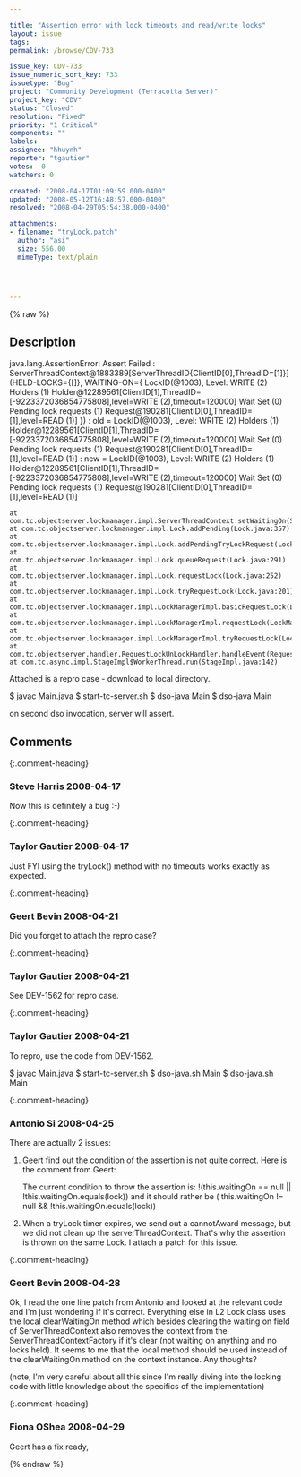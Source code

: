 ```yaml
---

title: "Assertion error with lock timeouts and read/write locks"
layout: issue
tags: 
permalink: /browse/CDV-733

issue_key: CDV-733
issue_numeric_sort_key: 733
issuetype: "Bug"
project: "Community Development (Terracotta Server)"
project_key: "CDV"
status: "Closed"
resolution: "Fixed"
priority: "1 Critical"
components: ""
labels: 
assignee: "hhuynh"
reporter: "tgautier"
votes:  0
watchers: 0

created: "2008-04-17T01:09:59.000-0400"
updated: "2008-05-12T16:48:57.000-0400"
resolved: "2008-04-29T05:54:38.000-0400"

attachments:
- filename: "tryLock.patch"
  author: "asi"
  size: 556.00
  mimeType: text/plain




---
```


{% raw %}

## Description

<div markdown="1" class="description">

java.lang.AssertionError: Assert Failed : ServerThreadContext@1883389[ServerThreadID\{ClientID[0],ThreadID=[1]\}](HELD-LOCKS=\{[]\}, WAITING-ON=\{ LockID(@1003), Level: WRITE (2)
Holders (1)
	Holder@12289561[ClientID[1],ThreadID=[-9223372036854775808],level=WRITE (2),timeout=120000]
Wait Set (0)
Pending lock requests (1)
	Request@190281[ClientID[0],ThreadID=[1],level=READ (1)]
\}) : old = LockID(@1003), Level: WRITE (2)
Holders (1)
	Holder@12289561[ClientID[1],ThreadID=[-9223372036854775808],level=WRITE (2),timeout=120000]
Wait Set (0)
Pending lock requests (1)
	Request@190281[ClientID[0],ThreadID=[1],level=READ (1)]
 : new = LockID(@1003), Level: WRITE (2)
Holders (1)
	Holder@12289561[ClientID[1],ThreadID=[-9223372036854775808],level=WRITE (2),timeout=120000]
Wait Set (0)
Pending lock requests (1)
	Request@190281[ClientID[0],ThreadID=[1],level=READ (1)]

	at com.tc.objectserver.lockmanager.impl.ServerThreadContext.setWaitingOn(ServerThreadContext.java:82)
	at com.tc.objectserver.lockmanager.impl.Lock.addPending(Lock.java:357)
	at com.tc.objectserver.lockmanager.impl.Lock.addPendingTryLockRequest(Lock.java:328)
	at com.tc.objectserver.lockmanager.impl.Lock.queueRequest(Lock.java:291)
	at com.tc.objectserver.lockmanager.impl.Lock.requestLock(Lock.java:252)
	at com.tc.objectserver.lockmanager.impl.Lock.tryRequestLock(Lock.java:201)
	at com.tc.objectserver.lockmanager.impl.LockManagerImpl.basicRequestLock(LockManagerImpl.java:196)
	at com.tc.objectserver.lockmanager.impl.LockManagerImpl.requestLock(LockManagerImpl.java:180)
	at com.tc.objectserver.lockmanager.impl.LockManagerImpl.tryRequestLock(LockManagerImpl.java:168)
	at com.tc.objectserver.handler.RequestLockUnLockHandler.handleEvent(RequestLockUnLockHandler.java:39)
	at com.tc.async.impl.StageImpl$WorkerThread.run(StageImpl.java:142)

Attached is a repro case - download to local directory.

$ javac Main.java
$ start-tc-server.sh
$ dso-java Main
$ dso-java Main

on second dso invocation, server will assert.




</div>

## Comments


{:.comment-heading}
### **Steve Harris** <span class="date">2008-04-17</span>

<div markdown="1" class="comment">

Now this is definitely a bug :-)

</div>


{:.comment-heading}
### **Taylor Gautier** <span class="date">2008-04-17</span>

<div markdown="1" class="comment">

Just FYI using the tryLock() method with no timeouts works exactly as expected.

</div>


{:.comment-heading}
### **Geert Bevin** <span class="date">2008-04-21</span>

<div markdown="1" class="comment">

Did you forget to attach the repro case?

</div>


{:.comment-heading}
### **Taylor Gautier** <span class="date">2008-04-21</span>

<div markdown="1" class="comment">

See DEV-1562 for repro case.

</div>


{:.comment-heading}
### **Taylor Gautier** <span class="date">2008-04-21</span>

<div markdown="1" class="comment">

To repro, use the code from DEV-1562.

$ javac Main.java 
$ start-tc-server.sh 
$ dso-java.sh Main 
$ dso-java.sh Main



</div>


{:.comment-heading}
### **Antonio Si** <span class="date">2008-04-25</span>

<div markdown="1" class="comment">

There are actually 2 issues:

1.  Geert find out the condition of the assertion is not quite correct. Here is the comment from Geert:

      The current condition to throw the assertion is: !(this.waitingOn == null || !this.waitingOn.equals(lock))
      and it should rather be  ( this.waitingOn != null && !this.waitingOn.equals(lock))

2.   When a tryLock timer expires, we send out a cannotAward message, but we did not clean up the
      serverThreadContext. That's why the assertion is thrown on the same Lock.
      I attach a patch for this issue.

</div>


{:.comment-heading}
### **Geert Bevin** <span class="date">2008-04-28</span>

<div markdown="1" class="comment">

Ok, I read the one line patch from Antonio and looked at the relevant code and I'm just wondering if it's correct. Everything else in L2 Lock class uses the local clearWaitingOn method which besides clearing the waiting on field of ServerThreadContext also removes the context from the ServerThreadContextFactory if it's clear (not waiting on anything and no locks held). It seems to me that the local method should be used instead of the clearWaitingOn method on the context instance. Any thoughts?

(note, I'm very careful about all this since I'm really diving into the locking code with little knowledge about the specifics of the implementation)

</div>


{:.comment-heading}
### **Fiona OShea** <span class="date">2008-04-29</span>

<div markdown="1" class="comment">

Geert has a fix ready,

</div>



{% endraw %}
